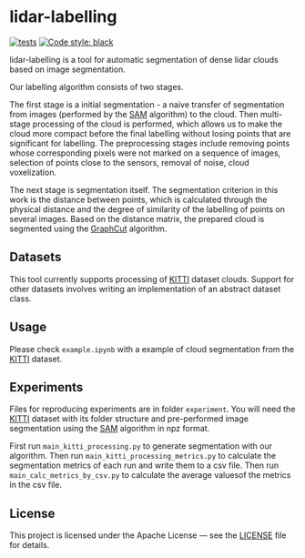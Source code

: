 # lidar-labelling
[![tests](https://github.com/prime-slam/lidar-labelling/actions/workflows/ci.yml/badge.svg)](https://github.com/prime-slam/lidar-labelling/actions/workflows/ci.yml)
[![Code style: black](https://img.shields.io/badge/code%20style-black-000000.svg)](https://github.com/psf/black)

lidar-labelling is a tool for automatic segmentation of dense lidar clouds based on image segmentation.

Our labelling algorithm consists of two stages.

The first stage is a initial segmentation - a naive transfer of segmentation from images (performed by the [SAM](https://github.com/facebookresearch/segment-anything) algorithm) to the cloud. Then multi-stage processing of the cloud is performed, which allows us to make the cloud more compact before the final labelling without losing points that are significant for labelling. The preprocessing stages include removing points whose corresponding pixels were not marked on a sequence of images, selection of points close to the sensors, removal of noise, cloud voxelization.

The next stage is segmentation itself. The segmentation criterion in this work is the distance between points, which is calculated through the physical distance and the degree of similarity of the labelling of points on several images. Based on the distance matrix, the prepared cloud is segmented using the [GraphCut](https://ieeexplore.ieee.org/abstract/document/937505) algorithm.

## Datasets
This tool currently supports processing of [KITTI](https://www.cvlibs.net/datasets/kitti/eval_odometry.php) dataset clouds. Support for other datasets involves writing an implementation of an abstract dataset class.

## Usage
Please check `example.ipynb` with a example of cloud segmentation from the [KITTI](https://www.cvlibs.net/datasets/kitti/eval_odometry.php) dataset.

## Experiments
Files for reproducing experiments are in folder `experiment`. You will need the [KITTI](https://www.cvlibs.net/datasets/kitti/eval_odometry.php) dataset with its folder structure and pre-performed image segmentation using the [SAM](https://github.com/facebookresearch/segment-anything) algorithm in npz format.

First run `main_kitti_processing.py` to generate segmentation with our algorithm. Then run `main_kitti_processing_metrics.py` to calculate the segmentation metrics of each run and write them to a csv file. Then run `main_calc_metrics_by_csv.py` to calculate the average values ​​of the metrics in the csv file.

## License
This project is licensed under the Apache License — 
see the [LICENSE](https://github.com/prime-slam/lidar-labelling/blob/main/LICENSE) file for details.
